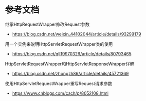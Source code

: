 # 参考文档
继承HttpRequestWrapper修改Request参数
- https://blog.csdn.net/weixin_44102044/article/details/93299179

用一个实例来说明HttpServletRequestWrapper类的使用
- https://blog.csdn.net/qll19970326/article/details/80793465

HttpServletRequestWrapper和HttpServletResponseWrapper详解
- https://blog.csdn.net/zhongzh86/article/details/45721369

使用HttpServletRequestWrapper重写Request请求参数
- https://www.cnblogs.com/cach/p/8052108.html